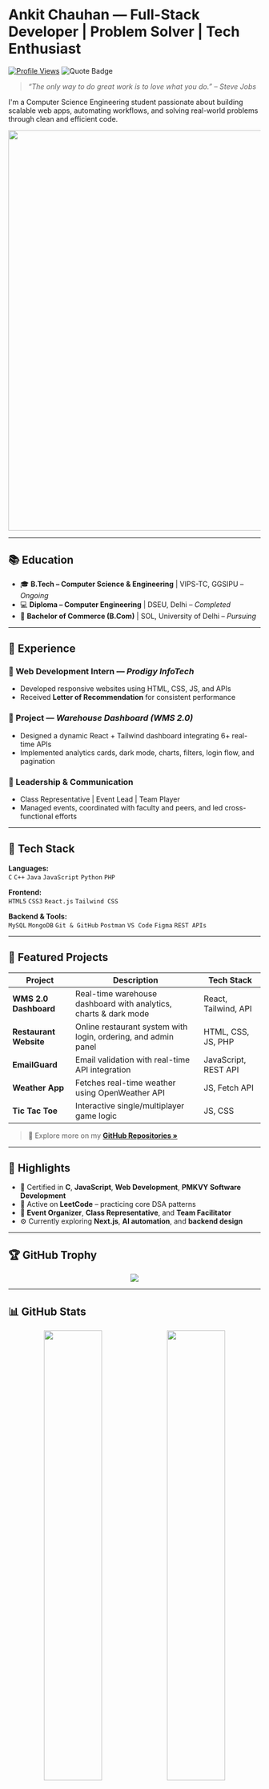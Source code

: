# Ankit Chauhan — Full-Stack Developer | Problem Solver | Tech Enthusiast

[![Profile Views](https://komarev.com/ghpvc/?username=whoankitchauhan&label=Profile+Views&color=0e75b6&style=flat-square)](https://github.com/whoankitchauhan)
![Quote Badge](https://img.shields.io/badge/-“Stay%20hungry,%20stay%20foolish.”-black?style=flat-square&logo=apple)

> _“The only way to do great work is to love what you do.” – Steve Jobs_

I'm a Computer Science Engineering student passionate about building scalable web apps, automating workflows, and solving real-world problems through clean and efficient code.

<p align="center">
  <img src="https://user-images.githubusercontent.com/74038190/213910845-af37a709-8995-40d6-be59-724526e3c3d7.gif" width="800" />
</p>

---

## 📚 Education

- 🎓 **B.Tech – Computer Science & Engineering** | VIPS-TC, GGSIPU – _Ongoing_
- 💻 **Diploma – Computer Engineering** | DSEU, Delhi – _Completed_
- 📘 **Bachelor of Commerce (B.Com)** | SOL, University of Delhi – _Pursuing_

---

## 💼 Experience

### 🔹 Web Development Intern — *Prodigy InfoTech*
- Developed responsive websites using HTML, CSS, JS, and APIs
- Received **Letter of Recommendation** for consistent performance

### 🔹 Project — *Warehouse Dashboard (WMS 2.0)*
- Designed a dynamic React + Tailwind dashboard integrating 6+ real-time APIs
- Implemented analytics cards, dark mode, charts, filters, login flow, and pagination

### 🔹 Leadership & Communication
- Class Representative | Event Lead | Team Player
- Managed events, coordinated with faculty and peers, and led cross-functional efforts

---

## 🔧 Tech Stack

**Languages:**  
`C` `C++` `Java` `JavaScript` `Python` `PHP`

**Frontend:**  
`HTML5` `CSS3` `React.js` `Tailwind CSS`

**Backend & Tools:**  
`MySQL` `MongoDB` `Git & GitHub` `Postman` `VS Code` `Figma` `REST APIs`

---

## 🚀 Featured Projects

| Project                  | Description                                                                 | Tech Stack             |
|--------------------------|-----------------------------------------------------------------------------|------------------------|
| **WMS 2.0 Dashboard**     | Real-time warehouse dashboard with analytics, charts & dark mode            | React, Tailwind, API   |
| **Restaurant Website**   | Online restaurant system with login, ordering, and admin panel              | HTML, CSS, JS, PHP     |
| **EmailGuard**           | Email validation with real-time API integration                             | JavaScript, REST API   |
| **Weather App**          | Fetches real-time weather using OpenWeather API                             | JS, Fetch API          |
| **Tic Tac Toe**          | Interactive single/multiplayer game logic                                   | JS, CSS                |

> 🔗 Explore more on my [**GitHub Repositories »**](https://github.com/whoankitchauhan?tab=repositories)

---

## 🧠 Highlights

- 🎯 Certified in **C**, **JavaScript**, **Web Development**, **PMKVY Software Development**
- 🧠 Active on **LeetCode** – practicing core DSA patterns
- 🎤 **Event Organizer**, **Class Representative**, and **Team Facilitator**
- ⚙️ Currently exploring **Next.js**, **AI automation**, and **backend design**

---

## 🏆 GitHub Trophy

<p align="center">
  <img src="https://github-profile-trophy.vercel.app/?username=whoankitchauhan&theme=flat&column=7" />
</p>

---

## 📊 GitHub Stats

<p align="center">
  <img src="https://github-readme-stats.vercel.app/api?username=whoankitchauhan&show_icons=true&theme=default&count_private=true" width="48%" />
  <img src="https://github-readme-stats.vercel.app/api/top-langs/?username=whoankitchauhan&layout=compact&theme=default&hide=html,scss,ejs" width="48%" />
  <br/>
  <img src="https://streak-stats.demolab.com?user=whoankitchauhan&theme=default" alt="GitHub Streak" width="96%" />
</p>

---

## 📬 Let’s Connect

<p align="left">
  <a href="mailto:whoankitchauhan@gmail.com"><img src="https://img.shields.io/badge/Email-D14836?style=for-the-badge&logo=gmail&logoColor=white"/></a>
  <a href="https://www.linkedin.com/in/whoankitchauhan"><img src="https://img.shields.io/badge/LinkedIn-0A66C2?style=for-the-badge&logo=linkedin&logoColor=white"/></a>
  <a href="https://github.com/whoankitchauhan"><img src="https://img.shields.io/badge/GitHub-181717?style=for-the-badge&logo=github&logoColor=white"/></a>
  <a href="https://twitter.com/whoankitchauhan"><img src="https://img.shields.io/badge/Twitter-1DA1F2?style=for-the-badge&logo=twitter&logoColor=white"/></a>
  <a href="https://www.instagram.com/whoankitchauhan/"><img src="https://img.shields.io/badge/Instagram-E4405F?style=for-the-badge&logo=instagram&logoColor=white"/></a>
  <a href="https://www.facebook.com/whoankitchauhan"><img src="https://img.shields.io/badge/Facebook-1877F2?style=for-the-badge&logo=facebook&logoColor=white"/></a>
</p>

---

## ⚡ Let’s turn code into real-world impact!
